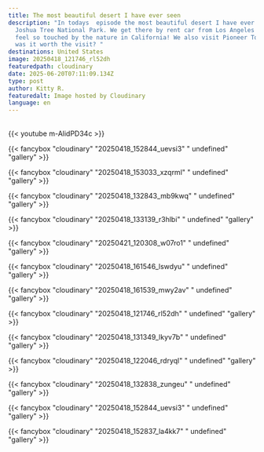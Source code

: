 ```yaml
---
title: The most beautiful desert I have ever seen
description: "In todays  episode the most beautiful desert I have ever seen! in
  Joshua Tree National Park. We get there by rent car from Los Angeles and I
  feel so touched by the nature in California! We also visit Pioneer Town but
  was it worth the visit? "
destinations: United States
image: 20250418_121746_rl52dh
featuredpath: cloudinary
date: 2025-06-20T07:11:09.134Z
type: post
author: Kitty R.
featuredalt: Image hosted by Cloudinary
language: en
---
```

<br>{{< youtube m-AlidPD34c >}}</br>

{{< fancybox "cloudinary" "20250418_152844_uevsi3" "  undefined" "gallery" >}}

{{< fancybox "cloudinary" "20250418_153033_xzqrml" "  undefined" "gallery" >}}

{{< fancybox "cloudinary" "20250418_132843_mb9kwq" "  undefined" "gallery" >}}

{{< fancybox "cloudinary" "20250418_133139_r3hlbi" "  undefined" "gallery" >}}

{{< fancybox "cloudinary" "20250421_120308_w07ro1" "  undefined" "gallery" >}}

{{< fancybox "cloudinary" "20250418_161546_lswdyu" "  undefined" "gallery" >}}

{{< fancybox "cloudinary" "20250418_161539_mwy2av" "  undefined" "gallery" >}}

{{< fancybox "cloudinary" "20250418_121746_rl52dh" "  undefined" "gallery" >}}

{{< fancybox "cloudinary" "20250418_131349_lkyv7b" "  undefined" "gallery" >}}

{{< fancybox "cloudinary" "20250418_122046_rdryql" "  undefined" "gallery" >}}

{{< fancybox "cloudinary" "20250418_132838_zungeu" "  undefined" "gallery" >}}

{{< fancybox "cloudinary" "20250418_152844_uevsi3" " undefined" "gallery" >}}

{{< fancybox "cloudinary" "20250418_152837_la4kk7" " undefined" "gallery" >}}